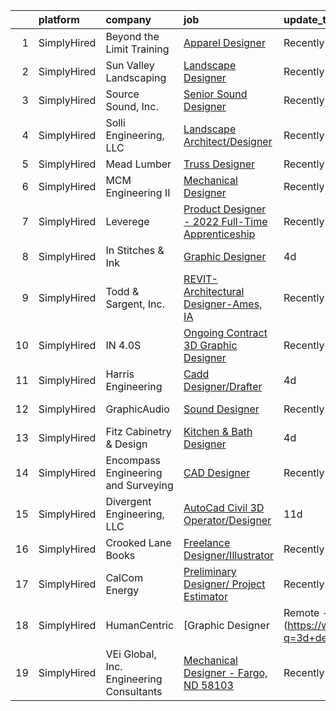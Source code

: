 

|    | platform    | company                                  | job                                                                                                                                                      | update_time   | location             |
|---:|:------------|:-----------------------------------------|:---------------------------------------------------------------------------------------------------------------------------------------------------------|:--------------|:---------------------|
|  1 | SimplyHired | Beyond the Limit Training                | [Apparel Designer](https://www.simplyhired.com/job/X9uJzOF0_OYlWT9qfUvlkVopZXWmT70J3ZaDscBXUGRqS8vsubYcIw?q=3d+designer)                                 | Recently      | Remote               |
|  2 | SimplyHired | Sun Valley Landscaping                   | [Landscape Designer](https://www.simplyhired.com/job/1T-rY6LTIZcpYrqnH5ApccfHcpSC6t4ApnmXSrQowD4cHUmEYhQUxg?q=3d+designer)                               | Recently      | Omaha, NE            |
|  3 | SimplyHired | Source Sound, Inc.                       | [Senior Sound Designer](https://www.simplyhired.com/job/mw3datBFZnSnzm3SFniNFlYC60OHbjYX1kgvM61bk-lO-0QBaaabnQ?q=3d+designer)                            | Recently      | Remote               |
|  4 | SimplyHired | Solli Engineering, LLC                   | [Landscape Architect/Designer](https://www.simplyhired.com/job/YpwcdYRir2sdfCqmlMIf943sR-kD-YztHUniWfpCG1i5YjA94gD_aA?q=3d+designer)                     | Recently      | Monroe, CT           |
|  5 | SimplyHired | Mead Lumber                              | [Truss Designer](https://www.simplyhired.com/job/ImSt3fSjKHeU-9aWkhBSm_4J563Qyonlye6SLpiB8_TCsZxNWMjupg?q=3d+designer)                                   | Recently      | Cheyenne, WY         |
|  6 | SimplyHired | MCM Engineering II                       | [Mechanical Designer](https://www.simplyhired.com/job/Yket0NYKGSt9-lYzo2g4Sp8656GT6eCSdb-z86TwkhLs86PDImrMOw?q=3d+designer)                              | Recently      | Enoch, UT            |
|  7 | SimplyHired | Leverege                                 | [Product Designer - 2022 Full-Time Apprenticeship](https://www.simplyhired.com/job/f2PnrkNkoKjnF_c7MsOM41LbDj7RDHIKkfuGC1pKOOPB0dNQ0HmV5w?q=3d+designer) | Recently      | Remote               |
|  8 | SimplyHired | In Stitches & Ink                        | [Graphic Designer](https://www.simplyhired.com/job/kVpBSqwzF_BOSVFLB8qw6qPC5ZYBlmQI7Z1re3mI88VCGcj3mOAOZQ?q=3d+designer)                                 | 4d            | Montoursville, PA    |
|  9 | SimplyHired | Todd & Sargent, Inc.                     | [REVIT-Architectural Designer-Ames, IA](https://www.simplyhired.com/job/tnp-67pdzFch_ZO8wHgrnRdyNDdz5UFAVlAhX2vhqV1Ism5DY8b1qQ?q=3d+designer)            | Recently      | Ames, IA             |
| 10 | SimplyHired | IN 4.0S                                  | [Ongoing Contract 3D Graphic Designer](https://www.simplyhired.com/job/8RANnYukirOyrLJSeQI9_gnIH9nxVsBzWdX7GiuR0sQxfB6WNcnv2A?q=3d+designer)             | Recently      | Remote               |
| 11 | SimplyHired | Harris Engineering                       | [Cadd Designer/Drafter](https://www.simplyhired.com/job/CJS97QtlLulkD_WybyfnW765FSpCkMEXqFkZhX3Q9Hdyefxqg2tOzQ?q=3d+designer)                            | 4d            | Remote               |
| 12 | SimplyHired | GraphicAudio                             | [Sound Designer](https://www.simplyhired.com/job/Ft833UrdPnchfefehudvRLsQ8BbX9qkOnOcL12NRM-HDcvEucjcIqg?q=3d+designer)                                   | Recently      | Remote +1 location   |
| 13 | SimplyHired | Fitz Cabinetry & Design                  | [Kitchen & Bath Designer](https://www.simplyhired.com/job/MFGbu403L_WTYmhJhJUU4SAIYrr3FgU9zv6Ga3fbWwouZ6nvX78ndA?q=3d+designer)                          | 4d            | Tappahannock, VA     |
| 14 | SimplyHired | Encompass Engineering and Surveying      | [CAD Designer](https://www.simplyhired.com/job/FctTRIu7wb7zqS9xFGYqybu4FuzH51t7WhRBrfNVjkDJpDCpVKGM3Q?q=3d+designer)                                     | Recently      | Cle Elum, WA         |
| 15 | SimplyHired | Divergent Engineering, LLC               | [AutoCad Civil 3D Operator/Designer](https://www.simplyhired.com/job/p1O9HMRst9tawpYqzDe1K_UWZRRiN68L_DZpXKXMJY6W9_K77tr5Sg?q=3d+designer)               | 11d           | Magnolia Springs, AL |
| 16 | SimplyHired | Crooked Lane Books                       | [Freelance Designer/Illustrator](https://www.simplyhired.com/job/7-oep-i_7yGCdk0DJ_OH2vzdbNj70sC1mFujxIhSI1Owd9RNnsIQkw?q=3d+designer)                   | Recently      | Remote               |
| 17 | SimplyHired | CalCom Energy                            | [Preliminary Designer/ Project Estimator](https://www.simplyhired.com/job/aJowns8Ln9qdvYZWYqyCjfwxCgdFh8KrWAHqEErQDxbHDjidM3cxOw?q=3d+designer)          | Recently      | Durango, CO          |
| 18 | SimplyHired | HumanCentric                             | [Graphic Designer | Remote - Worldwide](https://www.simplyhired.com/job/HUyhzK2NPfgzVQx2QRvO4gce4ElxVtnW4ohjzXoBDPERV53EYYQ6Pw?q=3d+designer)            | Recently      | Remote               |
| 19 | SimplyHired | VEi Global, Inc. Engineering Consultants | [Mechanical Designer - Fargo, ND 58103](https://www.simplyhired.com/job/rY4gc12sPb-WCwLNi9cDGHEjtfISTFlaGR6A5IS_sESeskQpL-efrw?q=3d+designer)            | Recently      | Fargo, ND            |